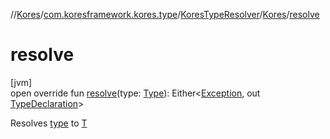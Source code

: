 //[Kores](../../../../index.md)/[com.koresframework.kores.type](../../index.md)/[KoresTypeResolver](../index.md)/[Kores](index.md)/[resolve](resolve.md)

# resolve

[jvm]\
open override fun [resolve](resolve.md)(type: [Type](https://docs.oracle.com/javase/8/docs/api/java/lang/reflect/Type.html)): Either<[Exception](https://kotlinlang.org/api/latest/jvm/stdlib/kotlin/-exception/index.html), out [TypeDeclaration](../../../com.koresframework.kores.base/-type-declaration/index.md)>

Resolves [type](resolve.md) to [T](../index.md)
